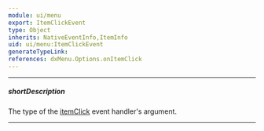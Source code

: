 ```yaml
---
module: ui/menu
export: ItemClickEvent
type: Object
inherits: NativeEventInfo,ItemInfo
uid: ui/menu:ItemClickEvent
generateTypeLink: 
references: dxMenu.Options.onItemClick
---
```

---
##### shortDescription
The type of the [itemClick]({basewidgetpath}/Events/#itemClick) event handler's argument.

---
<!-- Description goes here -->